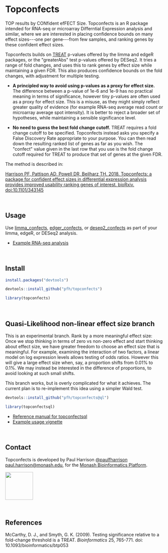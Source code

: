 
# Topconfects 

TOP results by CONfident efFECT Size. Topconfects is an R package intended for RNA-seq or microarray Differntial Expression analysis and similar, where we are interested in placing confidence bounds on many effect sizes---one per gene---from few samples, and ranking genes by these confident effect sizes.

Topconfects builds on [TREAT](http://bioinformatics.oxfordjournals.org/content/25/6/765.long) p-values offered by the limma and edgeR packages, or the "greaterAbs" test p-values offered by DESeq2. It tries a range of fold changes, and uses this to rank genes by effect size while maintaining a given FDR. This also produces confidence bounds on the fold changes, with adjustment for multiple testing.

* **A principled way to avoid using p-values as a proxy for effect size.** The difference between a p-value of 1e-6 and 1e-9 has no practical meaning in terms of significance, however tiny p-values are often used as a proxy for effect size. This is a misuse, as they might simply reflect greater quality of evidence (for example RNA-seq average read count or microarray average spot intensity). It is better to reject a broader set of hypotheses, while maintaining a sensible significance level.

* **No need to guess the best fold change cutoff.** TREAT requires a fold change cutoff to be specified. Topconfects instead asks you specify a False Discovery Rate appropriate to your purpose. You can then read down the resulting ranked list of genes as far as you wish. The "confect" value given in the last row that you use is the fold change cutoff required for TREAT to produce that set of genes at the given FDR.

The method is described in:

[Harrison PF, Pattison AD, Powell DR, Beilharz TH. 2018. Topconfects: a package for confident effect sizes in differential expression analysis provides improved usability ranking genes of interest. bioRxiv. doi:10.1101/343145](https://www.biorxiv.org/content/early/2018/06/11/343145)

<br/>

## Usage

Use [limma_confects](reference/limma_confects.html), [edger_confects](reference/edger_confects.html), or [deseq2_confects](reference/deseq2_confects.html) as part of your limma, edgeR, or DESeq2 analysis.

* [Example RNA-seq analysis](articles/fold_change.html)

<br/>

## Install

```r
install.packages("devtools")

devtools::install_github("pfh/topconfects")

library(topconfects)
```

<br/>

## Quasi-Likelihood non-linear effect size branch

This is an experimental branch. Rank by a more meaningful effect size: Once we stop thinking in terms of zero vs non-zero effect and start thinking about effect size, we have greater freedom to choose an effect size that is meaningful. For example, examining the interaction of two factors, a linear model on log expression levels allows testing of odds ratios. However this will give a large effect size when, say, a proportion shifts from 0.01% to 0.1%. We may instead be interested in the difference of proportions, to avoid looking at such small shifts.

This branch works, but is overly complicated for what it achieves. The current plan is to re-implement this idea using a simpler Wald test.

```r
devtools::install_github("pfh/topconfects@ql")

library(topconfectsql)
```

* [Reference manual for topconfectsql](http://logarithmic.net/topconfects/ql/topconfectsql_1.0.1.pdf)
* [Example usage vignette](http://logarithmic.net/topconfects/ql/nonlinear_effect.html)

<br/>

## Contact

Topconfects is developed by Paul Harrison [@paulfharrison](https://twitter.com/paulfharrison) paul.harrison@monash.edu, for the [Monash Bioinformatics Platform](https://platforms.monash.edu/bioinformatics/).

<a href="https://platforms.monash.edu/bioinformatics/"><img src="https://raw.githubusercontent.com/pfh/topconfects/master/MBP-logo.png" height="88"></a>

<br/>

<!--
## Future work

Gene-set enrichment tests. Here also the smallest p-value does not necessarily imply the greatest interest.

<br/>
-->

## References

McCarthy, D. J., and Smyth, G. K. (2009). Testing significance relative to a fold-change threshold is a TREAT. *Bioinformatics* 25, 765-771. doi: 10.1093/bioinformatics/btp053 

